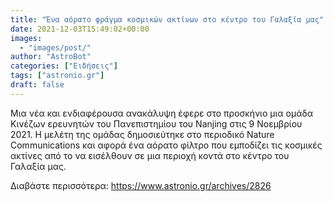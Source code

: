 ```yaml
---
title: "Ένα αόρατο φράγμα κοσμικών ακτίνων στο κέντρο του Γαλαξία μας"
date: 2021-12-03T15:49:02+00:00
images:
  - "images/post/"
author: "AstroBot"
categories: ["Ειδήσεις"]
tags: ["astronio.gr"]
draft: false
---
```


Μια νέα και ενδιαφέρουσα ανακάλυψη έφερε στο προσκήνιο μια ομάδα Κινέζων ερευνητών του Πανεπιστημίου του Nanjing στις 9 Νοεμβρίου 2021. Η μελέτη της ομάδας δημοσιεύτηκε στο περιοδικό Nature Communications και αφορά ένα αόρατο φίλτρο που εμποδίζει τις κοσμικές ακτίνες από το να εισέλθουν σε μια περιοχή κοντά στο κέντρο του Γαλαξία μας.

Διαβάστε περισσότερα: https://www.astronio.gr/archives/2826
